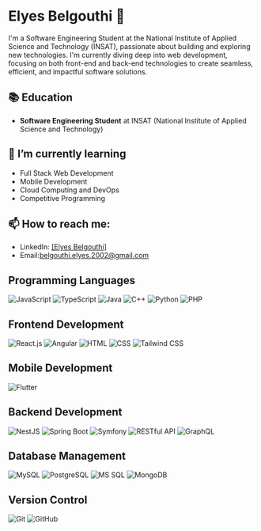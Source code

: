 # Elyes Belgouthi 👋

I'm a Software Engineering Student at the National Institute of Applied Science and Technology (INSAT), passionate about building and exploring new technologies. I'm currently diving deep into web development, focusing on both front-end and back-end technologies to create seamless, efficient, and impactful software solutions.

## 📚 Education

- **Software Engineering Student**
  at INSAT (National Institute of Applied Science and Technology)

## 🌱 I’m currently learning

- Full Stack Web Development
- Mobile Development
- Cloud Computing and DevOps
- Competitive Programming

## 📫 How to reach me:

- LinkedIn: [[Elyes Belgouthi]](https://www.linkedin.com/in/elyes-belgouthi-16450b226/)
- Email:belgouthi.elyes.2002@gmail.com

## Programming Languages
![JavaScript](https://img.shields.io/badge/-JavaScript-yellow?style=for-the-badge&logo=javascript)
![TypeScript](https://img.shields.io/badge/-TypeScript-blue?style=for-the-badge&logo=typescript)
![Java](https://img.shields.io/badge/-Java-orange?style=for-the-badge&logo=java)
![C++](https://img.shields.io/badge/-C++-blue?style=for-the-badge&logo=c%2B%2B)
![Python](https://img.shields.io/badge/-Python-blue?style=for-the-badge&logo=python)
![PHP](https://img.shields.io/badge/-PHP-purple?style=for-the-badge&logo=php)

## Frontend Development
![React.js](https://img.shields.io/badge/-React.js-blue?style=for-the-badge&logo=react)
![Angular](https://img.shields.io/badge/-Angular-red?style=for-the-badge&logo=angular)
![HTML](https://img.shields.io/badge/-HTML-orange?style=for-the-badge&logo=html5)
![CSS](https://img.shields.io/badge/-CSS-blue?style=for-the-badge&logo=css3)
![Tailwind CSS](https://img.shields.io/badge/-Tailwind_CSS-blue?style=for-the-badge&logo=tailwind-css)

## Mobile Development
![Flutter](https://img.shields.io/badge/-Flutter-blue?style=for-the-badge&logo=flutter)

## Backend Development
![NestJS](https://img.shields.io/badge/-NestJS-red?style=for-the-badge&logo=nestjs)
![Spring Boot](https://img.shields.io/badge/-Spring_Boot-green?style=for-the-badge&logo=spring)
![Symfony](https://img.shields.io/badge/-Symfony-black?style=for-the-badge&logo=symfony)
![RESTful API](https://img.shields.io/badge/-RESTful_API-green?style=for-the-badge)
![GraphQL](https://img.shields.io/badge/-GraphQL-pink?style=for-the-badge&logo=graphql)

## Database Management
![MySQL](https://img.shields.io/badge/-MySQL-blue?style=for-the-badge&logo=mysql)
![PostgreSQL](https://img.shields.io/badge/-PostgreSQL-blue?style=for-the-badge&logo=postgresql)
![MS SQL](https://img.shields.io/badge/-MS_SQL-blue?style=for-the-badge&logo=microsoft-sql-server)
![MongoDB](https://img.shields.io/badge/-MongoDB-green?style=for-the-badge&logo=mongodb)

## Version Control
![Git](https://img.shields.io/badge/-Git-black?style=for-the-badge&logo=git)
![GitHub](https://img.shields.io/badge/-GitHub-black?style=for-the-badge&logo=github)
